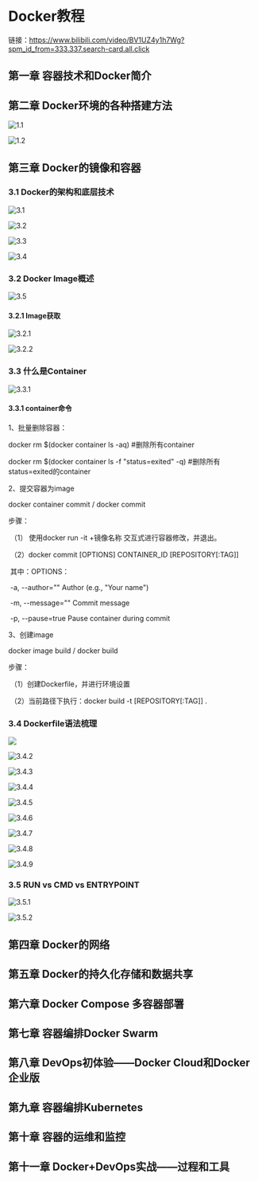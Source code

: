 # Docker教程

链接：https://www.bilibili.com/video/BV1UZ4y1h7Wg?spm_id_from=333.337.search-card.all.click

## 第一章 容器技术和Docker简介

## 第二章 Docker环境的各种搭建方法

![1.1](.\图片\1\1.1.png)

![1.2](.\图片\1\1.2.png)

## 第三章 Docker的镜像和容器

### 3.1 Docker的架构和底层技术

![3.1](.\图片\3\3.1.png)

![3.2](.\图片\3\3.2.png)

![3.3](.\图片\3\3.3.png)

![3.4](.\图片\3\3.4.png)

### 3.2 Docker Image概述

![3.5](.\图片\3\3.5.png)

#### 3.2.1 Image获取

![3.2.1](图片/3/3.2.1.png)

![3.2.2](图片/3/3.2.2.png)

### 3.3 什么是Container

![3.3.1](图片/3/3.3.1.png)

#### 3.3.1 container命令

1、批量删除容器：

docker rm $(docker container ls -aq)  #删除所有container

docker rm $(docker container ls -f "status=exited" -q)   #删除所有status=exited的container

2、提交容器为image

docker container commit / docker commit

步骤：

​	（1） 使用docker run -it +镜像名称  交互式进行容器修改，并退出。

​	（2）docker commit [OPTIONS] CONTAINER_ID [REPOSITORY[:TAG]]

​		其中：OPTIONS： 

​			 -a, --author=""     Author (e.g., "Your name")  

​			-m, --message=""    Commit message  

​			-p, --pause=true    Pause container during commit

3、创建image

docker image build  / docker build

步骤：

​	（1）创建Dockerfile，并进行环境设置

​	（2）当前路径下执行：docker build -t [REPOSITORY[:TAG]] .

### 3.4 Dockerfile语法梳理

![](图片/3/3.4.1.png)

![3.4.2](图片/3/3.4.2.png)

![3.4.3](图片/3/3.4.3.png)

![3.4.4](图片/3/3.4.4.png)

![3.4.5](图片/3/3.4.5.png)

![3.4.6](图片/3/3.4.6.png)

![3.4.7](图片/3/3.4.7.png)

![3.4.8](图片/3/3.4.8.png)

![3.4.9](图片/3/3.4.9.png)

### 3.5 RUN vs CMD vs ENTRYPOINT

![3.5.1](图片/3/3.5.1.png)

![3.5.2](图片/3/3.5.2.png)



## 第四章 Docker的网络

## 第五章 Docker的持久化存储和数据共享

## 第六章 Docker Compose 多容器部署

## 第七章 容器编排Docker Swarm

## 第八章 DevOps初体验——Docker Cloud和Docker企业版

## 第九章 容器编排Kubernetes

## 第十章 容器的运维和监控

## 第十一章 Docker+DevOps实战——过程和工具

